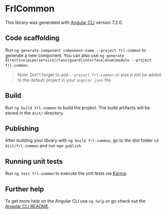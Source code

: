 # FrlCommon

This library was generated with [Angular CLI](https://github.com/angular/angular-cli) version 7.2.0.

## Code scaffolding

Run `ng generate component component-name --project frl-common` to generate a new component. You can also use `ng generate directive|pipe|service|class|guard|interface|enum|module --project frl-common`.
> Note: Don't forget to add `--project frl-common` or else it will be added to the default project in your `angular.json` file. 

## Build

Run `ng build frl-common` to build the project. The build artifacts will be stored in the `dist/` directory.

## Publishing

After building your library with `ng build frl-common`, go to the dist folder `cd dist/frl-common` and run `npm publish`.

## Running unit tests

Run `ng test frl-common` to execute the unit tests via [Karma](https://karma-runner.github.io).

## Further help

To get more help on the Angular CLI use `ng help` or go check out the [Angular CLI README](https://github.com/angular/angular-cli/blob/master/README.md).
